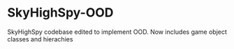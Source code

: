 # SkyHighSpy-OOD
SkyHighSpy codebase edited to implement OOD. Now includes game object classes and hierachies 
